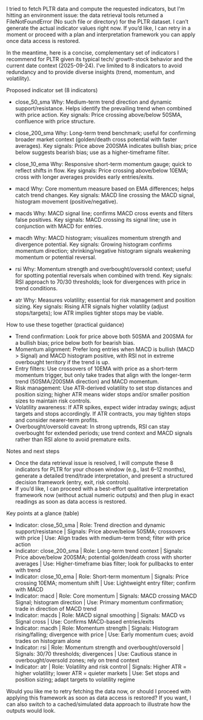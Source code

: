I tried to fetch PLTR data and compute the requested indicators, but I’m hitting an environment issue: the data retrieval tools returned a FileNotFoundError (No such file or directory) for the PLTR dataset. I can’t generate the actual indicator values right now. If you’d like, I can retry in a moment or proceed with a plan and interpretation framework you can apply once data access is restored.

In the meantime, here is a concise, complementary set of indicators I recommend for PLTR given its typical tech/ growth-stock behavior and the current date context (2025-09-24). I’ve limited to 8 indicators to avoid redundancy and to provide diverse insights (trend, momentum, and volatility).

Proposed indicator set (8 indicators)
- close_50_sma
  Why: Medium-term trend direction and dynamic support/resistance. Helps identify the prevailing trend when combined with price action.
  Key signals: Price crossing above/below 50SMA, confluence with price structure.

- close_200_sma
  Why: Long-term trend benchmark; useful for confirming broader market context (golden/death cross potential with faster averages).
  Key signals: Price above 200SMA indicates bullish bias; price below suggests bearish bias; use as a higher-timeframe filter.

- close_10_ema
  Why: Responsive short-term momentum gauge; quick to reflect shifts in flow.
  Key signals: Price crossing above/below 10EMA; cross with longer averages provides early entries/exits.

- macd
  Why: Core momentum measure based on EMA differences; helps catch trend changes.
  Key signals: MACD line crossing the MACD signal, histogram movement (positive/negative).

- macds
  Why: MACD signal line; confirms MACD cross events and filters false positives.
  Key signals: MACD crossing its signal line; use in conjunction with MACD for entries.

- macdh
  Why: MACD histogram; visualizes momentum strength and divergence potential.
  Key signals: Growing histogram confirms momentum direction; shrinking/negative histogram signals weakening momentum or potential reversal.

- rsi
  Why: Momentum strength and overbought/oversold context; useful for spotting potential reversals when combined with trend.
  Key signals: RSI approach to 70/30 thresholds; look for divergences with price in trend conditions.

- atr
  Why: Measures volatility; essential for risk management and position sizing.
  Key signals: Rising ATR signals higher volatility (adjust stops/targets); low ATR implies tighter stops may be viable.

How to use these together (practical guidance)
- Trend confirmation: Look for price above both 50SMA and 200SMA for a bullish bias; price below both for bearish bias.
- Momentum alignment: Prefer long entries when MACD is bullish (MACD > Signal) and MACD histogram positive, with RSI not in extreme overbought territory if the trend is up.
- Entry filters: Use crossovers of 10EMA with price as a short-term momentum trigger, but only take trades that align with the longer-term trend (50SMA/200SMA direction) and MACD momentum.
- Risk management: Use ATR-derived volatility to set stop distances and position sizing; higher ATR means wider stops and/or smaller position sizes to maintain risk controls.
- Volatility awareness: If ATR spikes, expect wider intraday swings; adjust targets and stops accordingly. If ATR contracts, you may tighten stops and consider nearer-term profits.
- Overbought/oversold caveat: In strong uptrends, RSI can stay overbought for extended periods; use trend context and MACD signals rather than RSI alone to avoid premature exits.

Notes and next steps
- Once the data retrieval issue is resolved, I will compute these 8 indicators for PLTR for your chosen window (e.g., last 6–12 months), generate a detailed trend/trade interpretation, and present a structured decision framework (entry, exit, risk controls).
- If you’d like, I can proceed with a best-effort qualitative interpretation framework now (without actual numeric outputs) and then plug in exact readings as soon as data access is restored.

Key points at a glance (table)
- Indicator: close_50_sma | Role: Trend direction and dynamic support/resistance | Signals: Price above/below 50SMA; crossovers with price | Use: Align trades with medium-term trend; filter with price action
- Indicator: close_200_sma | Role: Long-term trend context | Signals: Price above/below 200SMA; potential golden/death cross with shorter averages | Use: Higher-timeframe bias filter; look for pullbacks to enter with trend
- Indicator: close_10_ema | Role: Short-term momentum | Signals: Price crossing 10EMA; momentum shift | Use: Lightweight entry filter; confirm with MACD
- Indicator: macd | Role: Core momentum | Signals: MACD crossing MACD Signal; histogram direction | Use: Primary momentum confirmation; trade in direction of MACD trend
- Indicator: macds | Role: MACD signal smoothing | Signals: MACD vs Signal cross | Use: Confirms MACD-based entries/exits
- Indicator: macdh | Role: Momentum strength | Signals: Histogram rising/falling; divergence with price | Use: Early momentum cues; avoid trades on histogram alone
- Indicator: rsi | Role: Momentum strength and overbought/oversold | Signals: 30/70 thresholds; divergences | Use: Cautious stance in overbought/oversold zones; rely on trend context
- Indicator: atr | Role: Volatility and risk control | Signals: Higher ATR = higher volatility; lower ATR = quieter markets | Use: Set stops and position sizing; adapt targets to volatility regime

Would you like me to retry fetching the data now, or should I proceed with applying this framework as soon as data access is restored? If you want, I can also switch to a cached/simulated data approach to illustrate how the outputs would look.